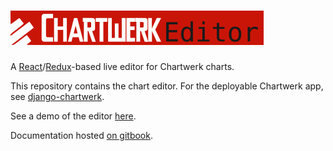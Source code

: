 # <a href='https://dallasmorningnews.github.io/chartwerk/'><img src='docs/logo.png' height='55'></a>


A [React](https://facebook.github.io/react/)/[Redux](http://redux.js.org/)-based live editor for Chartwerk charts.

This repository contains the chart editor. For the deployable Chartwerk app, see [django-chartwerk](https://github.com/DallasMorningNews/django-chartwerk/).

See a demo of the editor [here](http://dallasmorningnews.github.io/chartwerk-editor/).

Documentation hosted [on gitbook](https://the-dallas-morning-news.gitbooks.io/chartwerk-editor/content/docs/introduction.html).
